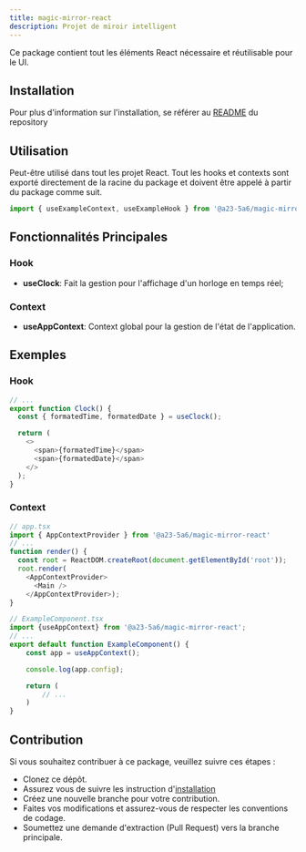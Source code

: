 ```yaml
---
title: magic-mirror-react
description: Projet de miroir intelligent
---
```


Ce package contient tout les éléments React nécessaire et réutilisable pour le UI.

## Installation
Pour plus d'information sur l'installation, se référer au [README](../README.md#installation) du repository

## Utilisation
Peut-être utilisé dans tout les projet React. Tout les hooks et contexts sont exporté directement de la racine du package et doivent être appelé à partir du package comme suit.

```typescript
import { useExampleContext, useExampleHook } from '@a23-5a6/magic-mirror-react'
```
## Fonctionnalités Principales
### Hook
- **useClock**: Fait la gestion pour l'affichage d'un horloge en temps réel;
### Context
- **useAppContext**:  Context global pour la gestion de l'état de l'application.

## Exemples
### Hook
```typescript
// ...
export function Clock() {
  const { formatedTime, formatedDate } = useClock();

  return (
    <>
      <span>{formatedTime}</span>
      <span>{formatedDate}</span>
    </>
  );
}
```
### Context
```typescript
// app.tsx
import { AppContextProvider } from '@a23-5a6/magic-mirror-react'
// ...
function render() {
  const root = ReactDOM.createRoot(document.getElementById('root'));
  root.render(
    <AppContextProvider>
      <Main />
    </AppContextProvider>);
}

// ExampleComponent.tsx
import {useAppContext} from '@a23-5a6/magic-mirror-react';
// ...
export default function ExampleComponent() {
    const app = useAppContext();

    console.log(app.config);

    return (
        // ...
    )
}
```

## Contribution
Si vous souhaitez contribuer à ce package, veuillez suivre ces étapes :

- Clonez ce dépôt.
- Assurez vous de suivre les instruction d'[installation](../README.md#installation)
- Créez une nouvelle branche pour votre contribution.
- Faites vos modifications et assurez-vous de respecter les conventions de codage.
- Soumettez une demande d'extraction (Pull Request) vers la branche principale.